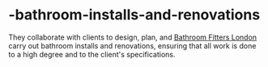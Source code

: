 # -bathroom-installs-and-renovations
They collaborate with clients to design, plan, and <a href="https://www.lgcdecorators.co.uk/our-services/bathroom-fitting-bathroom-renovation/">Bathroom Fitters London</a> carry out bathroom installs and renovations, ensuring that all work is done to a high degree and to the client's specifications.
